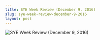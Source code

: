 ```yaml
---
title: SYE Week Review (December 9, 2016)
slug: sye-week-review-december-9-2016
layout: post
---
```


![SYE Week Review (December 9, 2016)](/file_archive/SYEWeekReview9December2016 "SYE Week Review (December 9, 2016)")
